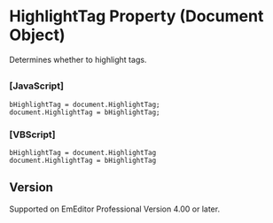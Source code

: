 # HighlightTag Property (Document Object)

Determines whether to highlight tags.

## 

### \[JavaScript\]

```
bHighlightTag = document.HighlightTag;
document.HighlightTag = bHighlightTag;
```

### \[VBScript\]

```
bHighlightTag = document.HighlightTag
document.HighlightTag = bHighlightTag
```

## Version

Supported on EmEditor Professional Version 4.00 or later.
